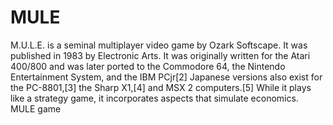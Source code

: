 MULE
===========
M.U.L.E. is a seminal multiplayer video game by Ozark Softscape. It was published in 1983 by Electronic Arts. It was originally written for the Atari 400/800 and was later ported to the Commodore 64, the Nintendo Entertainment System, and the IBM PCjr[2] Japanese versions also exist for the PC-8801,[3] the Sharp X1,[4] and MSX 2 computers.[5] While it plays like a strategy game, it incorporates aspects that simulate economics.
MULE game
